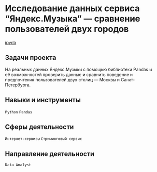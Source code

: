# Исследование данных сервиса “Яндекс.Музыка” — сравнение пользователей двух городов

[ipynb](ссылка)

## Задачи проекта

На реальных данных Яндекс.Музыки c помощью библиотеки Pandas и её возможностей проверить данные и сравнить поведение и предпочтения пользователей двух столиц — Москвы и Санкт-Петербурга.

## Навыки и инструменты

`Python`
`Pandas`  

## Сферы деятельности

`Интернет-сервисы`
`Стриминговый сервис`
  
## Направление деятельности

`Data Analyst`

